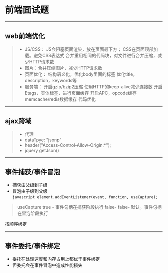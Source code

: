 # 前端面试题
---

## web前端优化
> * JS/CSS：
        JS会阻塞页面渲染，放在页面最下方；
        CSS在页面顶部加载。避免CSS表达式
        合并重用相同的代码块，对文件进行合并压缩，减少HTTP请求数
> * 图片：合并压缩图片，减少HTTP请求数
> * 页面优化：
        结构语义化，优化body里面的标签
        优化title，description，keywords等
> * 服务端：
        开启gzip/bzip2压缩
        使用HTTP的keep-alive减少连接数
        开启Etags，实体标签，进行页面缓存
        开启APC，opcode缓存
        memcache/redis数据缓存
        代码优化

---  
## ajax跨域
> * 代理
> * dataTpye: "jsonp"
> * header("Access-Control-Allow-Origin:*");
> * jquery  getJson()

---
## 事件捕获/事件冒泡
* 捕获由父级到子级
* 冒泡由子级到父级  
```javascript element.addEventListener(event, function, useCapture); ```  
> useCapture
> true - 事件句柄在捕获阶段执行
> false- false- 默认。事件句柄在冒泡阶段执行  

按顺序绑定

---
## 事件委托/事件绑定
* 委托在处理速度和内存占用上都优于事件绑定
* 但委托会在事件冒泡中造成性能损失




